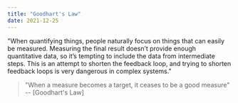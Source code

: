 ```yaml
---
title: "Goodhart's Law"
date: 2021-12-25
---
```


"When quantifying things, people naturally focus on things that can easily be measured. Measuring the final result doesn’t provide enough quantitative data, so it’s tempting to include the data from intermediate steps. This is an attempt to shorten the feedback loop, and trying to shorten feedback loops is very dangerous in complex systems."

> "When a measure becomes a target, it ceases to be a good measure" -- [Goodhart's Law]